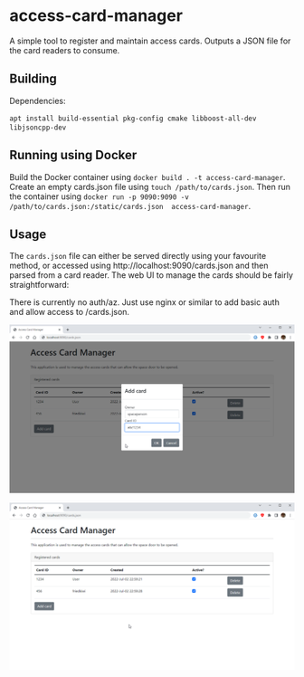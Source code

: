 # access-card-manager

A simple tool to register and maintain access cards. Outputs a JSON file for the card readers to consume.

## Building

Dependencies:

    apt install build-essential pkg-config cmake libboost-all-dev libjsoncpp-dev

## Running using Docker

Build the Docker container using `docker build . -t access-card-manager`. Create an empty cards.json file using `touch /path/to/cards.json`. Then run the container using `docker run -p 9090:9090 -v /path/to/cards.json:/static/cards.json  access-card-manager`.

## Usage

The `cards.json` file can either be served directly using your favourite method, or accessed using http://localhost:9090/cards.json and then parsed from a card reader. The web UI to manage the cards should be fairly straightforward:

There is currently no auth/az. Just use nginx or similar to add basic auth and allow access to /cards.json.

![](doc/ss1.png)

![](doc/ss2.png)